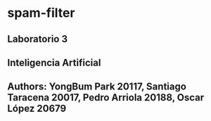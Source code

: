 # spam-filter

## Laboratorio 3
## Inteligencia Artificial
## Authors: YongBum Park 20117, Santiago Taracena 20017, Pedro Arriola 20188, Oscar López 20679
